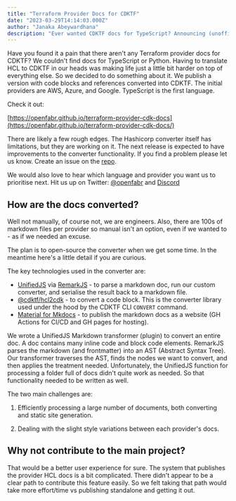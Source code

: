 ```yaml
---
title: "Terraform Provider Docs for CDKTF"
date: "2023-03-29T14:14:03.000Z"
author: "Janaka Abeywardhana"
description: "Ever wanted CDKTF docs for TypeScript? Announcing (unofficial) Terraform provider docs with HCL code blocks converted to CDKTF."
---
```


Have you found it a pain that there aren't any Terraform provider docs for CDKTF? We couldn't find docs for TypeScript or Python. Having to translate HCL to CDKTF in our heads was making life just a little bit harder on top of everything else. So we decided to do something about it. We publish a version with code blocks and references converted into CDKTF. The initial providers are AWS, Azure, and Google. TypeScript is the first language.

Check it out:

[https://openfabr.github.io/terraform-provider-cdk-docs](https://openfabr.github.io/terraform-provider-cdk-docs/)

There are likely a few rough edges. The Hashicorp converter itself has limitations, but they are working on it. The next release is expected to have improvements to the converter functionality.
If you find a problem please let us know. Create an issue on the [repo](https://github.com/openfabr/terraform-provider-cdk-docs).

We would also love to hear which language and provider you want us to prioritise next.
Hit us up on Twitter: [@openfabr](https://twitter.com/openfabr) and [Discord](https://discord.com/invite/3MrGSrFwM2)

## How are the docs converted?

Well not manually, of course not, we are engineers. Also, there are 100s of markdown files per provider so manual isn't an option, even if we wanted to - as if we needed an excuse.

The plan is to open-source the converter when we get some time. In the meantime here's a little detail if you are curious.

The key technologies used in the converter are:

- [UnifiedJS](https://github.com/unifiedjs/unified) via [RemarkJS](https://github.com/remarkjs/remark) - to parse a markdown doc, run our custom converter, and serialise the result back to a markdown file. 
- [@cdktf/hcl2cdk](https://github.com/hashicorp/terraform-cdk/blob/main/packages/%40cdktf/hcl2cdk/README.md) - to convert a code block. This is the converter library used under the hood by the CDKTF CLI `CONVERT` command.
- [Material for Mkdocs](https://squidfunk.github.io/mkdocs-material/) - to publish the markdown docs as a website (GH Actions for CI/CD and GH pages for hosting).

We wrote a UnifiedJS Markdown transformer (plugin) to convert an entire doc. A doc contains many inline code and block code elements. RemarkJS parses the markdown (and frontmatter) into an AST (Abstract Syntax Tree). Our transformer traverses the AST, finds the nodes we want to convert, and then applies the treatment needed. Unfortunately, the UnifiedJS function for processing a folder full of docs didn't quite work as needed. So that functionality needed to be written as well.

The two main challenges are:

1. Efficiently processing a large number of documents, both converting and static site generation.

2. Dealing with the slight style variations between each provider's docs.

## Why not contribute to the main project?

That would be a better user experience for sure. The system that publishes the provider HCL docs is a bit complicated. There didn't appear to be a clear path to contribute this feature easily. So we felt taking that path would take more effort/time vs publishing standalone and getting it out.
